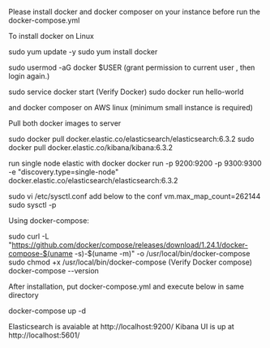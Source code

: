 Please install docker and docker composer on your instance before run the docker-compose.yml

To install docker on Linux

sudo yum update -y
sudo yum install docker

sudo usermod -aG docker $USER
(grant permission to current user , then login again.)

sudo service docker start
(Verify Docker)
sudo docker run hello-world


and docker composer on AWS linux (minimum small instance is required) 



Pull both docker images to server

sudo docker pull docker.elastic.co/elasticsearch/elasticsearch:6.3.2
sudo docker pull docker.elastic.co/kibana/kibana:6.3.2


run single node elastic with docker 
docker run -p 9200:9200 -p 9300:9300 -e "discovery.type=single-node" docker.elastic.co/elasticsearch/elasticsearch:6.3.2


sudo vi /etc/sysctl.conf
add below to the conf
vm.max_map_count=262144
sudo sysctl -p


Using docker-compose:


sudo curl -L "https://github.com/docker/compose/releases/download/1.24.1/docker-compose-$(uname -s)-$(uname -m)" -o /usr/local/bin/docker-compose
sudo chmod +x /usr/local/bin/docker-compose
(Verify Docker compose)
docker-compose --version


After installation, put docker-compose.yml and execute below in same directory

docker-compose up -d 




Elasticsearch is avaiable at http://localhost:9200/
Kibana UI is up at http://localhost:5601/


